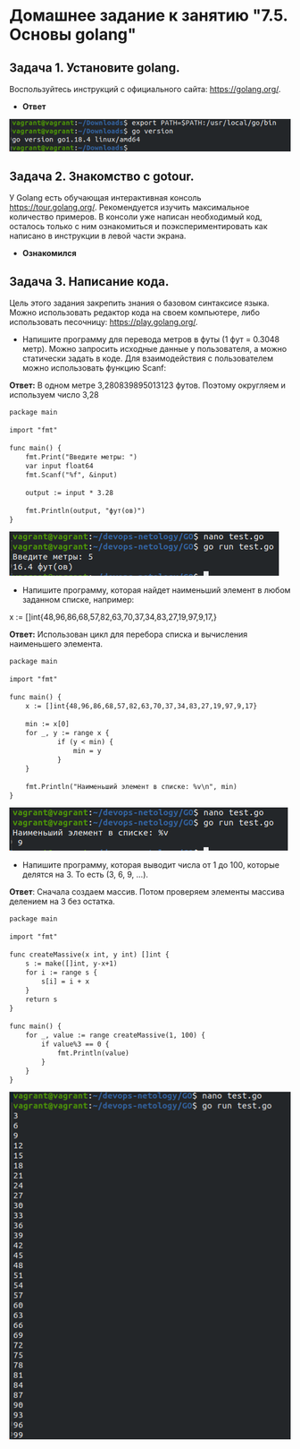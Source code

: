 # Домашнее задание к занятию "7.5. Основы golang"

## Задача 1. Установите golang.
Воспользуйтесь инструкций с официального сайта: https://golang.org/.

- **Ответ**

![img.png](img.png)

## Задача 2. Знакомство с gotour.
У Golang есть обучающая интерактивная консоль https://tour.golang.org/. Рекомендуется изучить максимальное количество примеров. В консоли уже написан необходимый код, осталось только с ним ознакомиться и поэкспериментировать как написано в инструкции в левой части экрана.
- **Ознакомился**

## Задача 3. Написание кода.
Цель этого задания закрепить знания о базовом синтаксисе языка. Можно использовать редактор кода на своем компьютере, либо использовать песочницу: https://play.golang.org/.

- Напишите программу для перевода метров в футы (1 фут = 0.3048 метр). Можно запросить исходные данные у пользователя, а можно статически задать в коде. Для взаимодействия с пользователем можно использовать функцию Scanf:

**Ответ:** В одном метре 3,280839895013123 футов. Поэтому округляем и используем число 3,28
```
package main

import "fmt"

func main() {
    fmt.Print("Введите метры: ")
    var input float64
    fmt.Scanf("%f", &input)

    output := input * 3.28

    fmt.Println(output, "фут(ов)")    
}
```

![img_3.png](img_3.png)

- Напишите программу, которая найдет наименьший элемент в любом заданном списке, например:

x := []int{48,96,86,68,57,82,63,70,37,34,83,27,19,97,9,17,}

**Ответ:** Использован цикл для перебора списка и вычисления наименьшего элемента.
```
package main

import "fmt"

func main() {
    x := []int{48,96,86,68,57,82,63,70,37,34,83,27,19,97,9,17}

    min := x[0]
    for _, y := range x {
            if (y < min) {
                min = y
            }
    }

    fmt.Println("Наименьший элемент в списке: %v\n", min)
}
```

![img_1.png](img_1.png)

- Напишите программу, которая выводит числа от 1 до 100, которые делятся на 3. То есть (3, 6, 9, …).

**Ответ**: Сначала создаем массив. Потом проверяем элементы массива делением на 3 без остатка. 
```
package main

import "fmt"

func createMassive(x int, y int) []int {
	s := make([]int, y-x+1)
	for i := range s {
		s[i] = i + x
	}
	return s
}

func main() {
	for _, value := range createMassive(1, 100) {
		if value%3 == 0 {
			fmt.Println(value)
		}
	}
}
```

![img_2.png](img_2.png)
